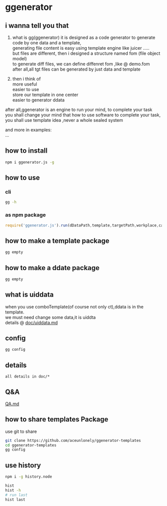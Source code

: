 # ggenerator

## i wanna tell you that
1. what is gg(ggenerator)
    it is designed as a code generator to generate code by one data and a template,  
    generating file content is easy using template engine like juicer .....  
    but files are different, then i designed a structure named fom (file object model)  
    to generate diff files, we can define diffenret fom ,like @ demo.fom  
    after all,all tgt files can be generated by just data and template  

2. then i think of  
    more useful  
    easier to use  
    store our template in one center  
    easier to generator ddata  

after all,ggenerator is an engine to run your mind, to complete your task  
    you shall change your mind that how to use software to complete your task,  
        you shall use template idea ,never a whole sealed system  

and more in examples:  
...  

## how to install 
```bash
npm i ggenerator.js -g
```

## how to use 
### cli
```bash
gg -h
```

### as npm package
```js
require('ggenerator.js').run(dDataPath,template,targetPath,workplace,callback)
```

## how to make a template package
```bash
gg empty
```

## how to make a ddate package
```bash
gg empty
```

## what is uiddata
when you use comboTemplate(of course not only ct),ddata is in the template.  
we must need change some data,it is uiddta  
details @ [doc/uiddata.md](doc/uiddata.md)

## config
```bash
gg config
```


## details
    all details in doc/*

## Q&A
[QA.md](QA.md)


## how to share templates Package
use git to share  
```bash
git clone https://github.com/aceunlonely/ggenerator-templates
cd ggenerator-templates
gg config
```

## use  history
```bash
npm i -g history.node
```
```bash
hist
hist -h
# run last
hist last
```
